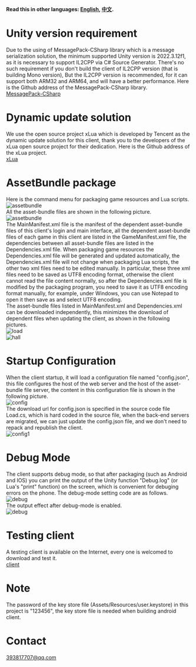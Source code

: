 **Read this in other languages: [English](README_EN.MD), [中文](README.MD).**

# Unity version requirement
Due to the using of MessagePack-CSharp library which is a message serialization solution, the minimum supported Unity version is 2022.3.12f1, as it is necessary to support IL2CPP via C# Source Generator. There's no such requirement if you don't build the client of IL2CPP version (that is building Mono version), But the IL2CPP version is recommended, for it can support both ARM32 and ARM64, and will have a better performance. Here is the Github address of the MessagePack-CSharp library.\
[MessagePack-CSharp](https://github.com/MessagePack-CSharp/MessagePack-CSharp#unity-support)

# Dynamic update solution
We use the open source project xLua which is developed by Tencent as the dynamic update solution for this client, thank you to the developers of the xLua open source project for their dedication. Here is the Github address of the xLua project.\
[xLua](https://github.com/Tencent/xLua)

# AssetBundle package
Here is the command menu for packaging game resources and Lua scripts.\
![assetbundle](https://gitee.com/friedrich-hegel/data/raw/master/ab.png)\
All the asset-bundle files are shown in the following picture.\
![assetbundle](https://gitee.com/friedrich-hegel/data/raw/master/ab-list.png)\
The MainManifest.xml file is the manifest of the dependent asset-bundle files of this client's login and main interface, all the dependent asset-bundle files of each game in this client are listed in the GameManifest.xml file, the dependencies between all asset-bundle files are listed in the Dependencies.xml file. When packaging game resources the Dependencies.xml file will be generated and updated automatically, the Dependencies.xml file will not change when packaging Lua scripts, the other two xml files need to be edited manually. In particular, these three xml files need to be saved as UTF8 encoding format, otherwise the client cannot read the file content normally, so after the Dependencies.xml file is modified by the packaging program, you need to save it as UTF8 encoding format manually, for example, under Windows, you can use Notepad to open it then save as and select UTF8 encoding.\
The asset-bundle files listed in MainManifest.xml and Dependencies.xml can be downloaded independently, this minimizes the download of dependent files when updating the client, as shown in the following pictures.\
![load](https://gitee.com/friedrich-hegel/data/raw/master/load.png)\
![hall](https://gitee.com/friedrich-hegel/data/raw/master/hall.png)

# Startup Configuration
When the client startup, it will load a configuration file named "config.json", this file configures the host of the web server and the host of the asset-bundle file server, the content in this configuration file is shown in the following picture.\
![config](https://gitee.com/friedrich-hegel/data/raw/master/config.png)\
The download url for config.json is specified in the source code file Load.cs, which is hard coded in the source file, when the back-end servers are migrated, we can just update the config.json file, and we don't need to repack and republish the client. \
![config1](https://gitee.com/friedrich-hegel/data/raw/master/config1.png)

# Debug Mode
The client supports debug mode, so that after packaging (such as Android and IOS) you can print the output of the Unity function "Debug.log" (or Lua's "print" function) on the screen, which is convenient for debuging errors on the phone. The debug-mode setting code are as follows.\
![debug](https://gitee.com/friedrich-hegel/data/raw/master/debug.png)\
The output effect after debug-mode is enabled.\
![debug](https://gitee.com/friedrich-hegel/data/raw/master/debug1.png)

# Testing client
A testing client is available on the Internet, every one is welcomed to download and test it.\
[client](http://106.13.15.226:8896/download)

# Note
The password of the key store file (Assets/Resources/user.keystore) in this project is "123456", the key store file is needed when building android client.

# Contact
393817707@qq.com